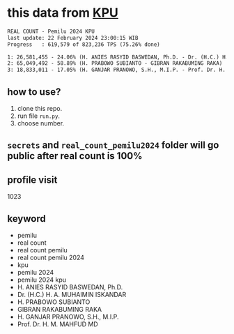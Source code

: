 # this data from [KPU](https://pemilu2024.kpu.go.id/)

```txt
REAL COUNT - Pemilu 2024 KPU
last update: 22 February 2024 23:00:15 WIB
Progress   : 619,579 of 823,236 TPS (75.26% done)

1: 26,581,455 - 24.06% (H. ANIES RASYID BASWEDAN, Ph.D. - Dr. (H.C.) H. A. MUHAIMIN ISKANDAR)
2: 65,049,492 - 58.89% (H. PRABOWO SUBIANTO - GIBRAN RAKABUMING RAKA)
3: 18,833,011 - 17.05% (H. GANJAR PRANOWO, S.H., M.I.P. - Prof. Dr. H. M. MAHFUD MD)
```

## how to use?

1. clone this repo.
2. run file `run.py`.
3. choose number.

## `secrets` and `real_count_pemilu2024` folder will go public after real count is 100%

## profile visit

1023

## keyword

- pemilu
- real count
- real count pemilu
- real count pemilu 2024
- kpu
- pemilu 2024
- pemilu 2024 kpu
- H. ANIES RASYID BASWEDAN, Ph.D.
- Dr. (H.C.) H. A. MUHAIMIN ISKANDAR
- H. PRABOWO SUBIANTO
- GIBRAN RAKABUMING RAKA
- H. GANJAR PRANOWO, S.H., M.I.P.
- Prof. Dr. H. M. MAHFUD MD
